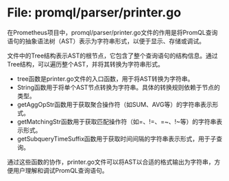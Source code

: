 # File: promql/parser/printer.go

在Prometheus项目中，promql/parser/printer.go文件的作用是将PromQL查询语句的抽象语法树（AST）表示为字符串形式，以便于显示、存储或调试。

文件中的Tree结构表示AST的根节点，它包含了整个查询语句的结构信息。通过Tree结构，可以遍历整个AST，并将其转换为字符串形式。

- tree函数是printer.go文件的入口函数，用于将AST转换为字符串。
- String函数用于将单个AST节点转换为字符串。具体的转换规则依赖于节点的类型。
- getAggOpStr函数用于获取聚合操作符（如SUM、AVG等）的字符串表示形式。
- getMatchingStr函数用于获取匹配操作符（如=、!=、=~、!~等）的字符串表示形式。
- getSubqueryTimeSuffix函数用于获取时间间隔的字符串表示形式，用于子查询。

通过这些函数的协作，printer.go文件可以将AST以合适的格式输出为字符串，方便用户理解和调试PromQL查询语句。

